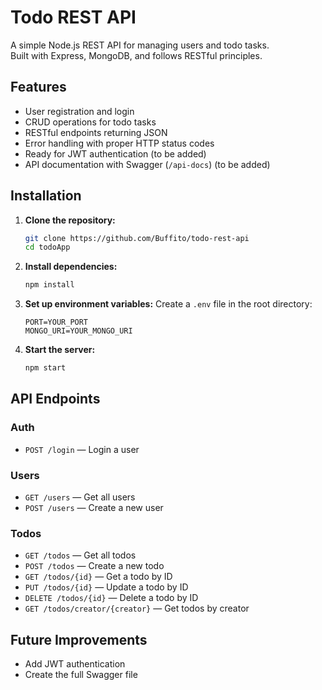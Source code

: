 # Todo REST API

A simple Node.js REST API for managing users and todo tasks.  
Built with Express, MongoDB, and follows RESTful principles.

## Features

- User registration and login
- CRUD operations for todo tasks
- RESTful endpoints returning JSON
- Error handling with proper HTTP status codes
- Ready for JWT authentication (to be added)
- API documentation with Swagger (`/api-docs`) (to be added)

## Installation

1. **Clone the repository:**
   ```sh
   git clone https://github.com/Buffito/todo-rest-api
   cd todoApp
   ```

2. **Install dependencies:**
   ```sh
   npm install
   ```

3. **Set up environment variables:**
   Create a `.env` file in the root directory:
   ```
   PORT=YOUR_PORT
   MONGO_URI=YOUR_MONGO_URI
   ```

4. **Start the server:**
   ```sh
   npm start
   ```

## API Endpoints

### Auth
- `POST /login` — Login a user

### Users
- `GET /users` — Get all users
- `POST /users` — Create a new user

### Todos
- `GET /todos` — Get all todos
- `POST /todos` — Create a new todo
- `GET /todos/{id}` — Get a todo by ID
- `PUT /todos/{id}` — Update a todo by ID
- `DELETE /todos/{id}` — Delete a todo by ID
- `GET /todos/creator/{creator}` — Get todos by creator


## Future Improvements

- Add JWT authentication 
- Create the full Swagger file
